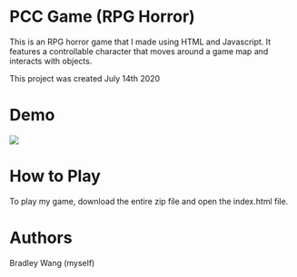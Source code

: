 ﻿# PCC Game (RPG Horror)
This is an RPG horror game that I made using HTML and Javascript. It features a controllable character that moves around a game map and interacts with objects.

This project was created July 14th 2020

# Demo

![](https://imgur.com/Zosk6UK.gif)

# How to Play
To play my game, download the entire zip file and open the index.html file.

# Authors
Bradley Wang (myself)
